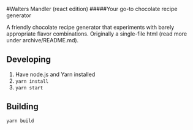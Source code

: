 
#Walters Mandler (react edition)
#####Your go-to chocolate recipe generator

A friendly chocolate recipe generator that experiments with barely appropriate flavor combinations. 
Originally a single-file html (read more under archive/README.md).

## Developing 
1. Have node.js and Yarn installed
2. `yarn install`
3. `yarn start`

## Building 
`yarn build`
